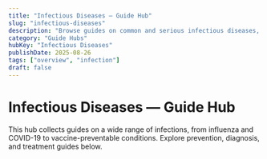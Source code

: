 ```yaml
---
title: "Infectious Diseases — Guide Hub"
slug: "infectious-diseases"
description: "Browse guides on common and serious infectious diseases, their prevention, and treatment."
category: "Guide Hubs"
hubKey: "Infectious Diseases"
publishDate: 2025-08-26
tags: ["overview", "infection"]
draft: false
---
```


# Infectious Diseases — Guide Hub
This hub collects guides on a wide range of infections, from influenza and COVID-19 to vaccine-preventable conditions. Explore prevention, diagnosis, and treatment guides below.

